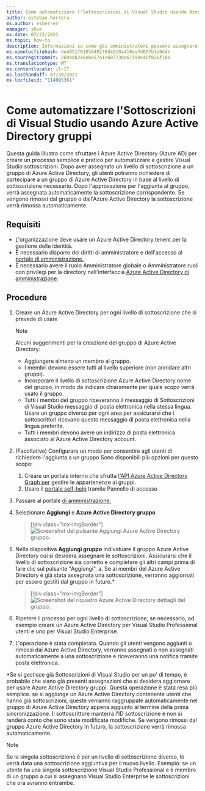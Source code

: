 ```yaml
---
title: Come automatizzare l'Sottoscrizioni di Visual Studio usando Azure Active Directory gruppi
author: esteban-herrera
ms.author: esherrer
manager: shve
ms.date: 07/22/2021
ms.topic: how-to
description: Informazioni su come gli amministratori possono assegnare e le sottoscrizioni usando Azure Active Directory gruppi
ms.openlocfilehash: de485170185049270d4819a418ea7d027b1a9d4b
ms.sourcegitcommit: 2694ab246eb857a1c607738a67198c46f826f106
ms.translationtype: MT
ms.contentlocale: it-IT
ms.lasthandoff: 07/30/2021
ms.locfileid: "114995361"
---
```

# <a name="how-to-automate-your-visual-studio-subscriptions-using-azure-active-directory-groups"></a>Come automatizzare l'Sottoscrizioni di Visual Studio usando Azure Active Directory gruppi

Questa guida illustra come sfruttare i Azure Active Directory (Azure AD) per creare un processo semplice e pratico per automatizzare e gestire Visual Studio sottoscrizioni.
Dopo aver assegnato un livello di sottoscrizione a un gruppo di Azure Active Directory, gli utenti potranno richiedere di partecipare a un gruppo di Azure Active Directory in base al livello di sottoscrizione necessario. Dopo l'approvazione per l'aggiunta al gruppo, verrà assegnata automaticamente la sottoscrizione corrispondente. Se vengono rimossi dal gruppo o dall'Azure Active Directory la sottoscrizione verrà rimossa automaticamente.

## <a name="requirements"></a>Requisiti
- L'organizzazione deve usare un Azure Active Directory tenent per la gestione delle identità.
- È necessario disporre dei diritti di amministratore e dell'accesso al [portale di amministrazione.](https://manage.visualstudio.com)
- È necessario avere il ruolo Amministratore globale o Amministratore ruoli con privilegi per la directory nell'interfaccia [Azure Active Directory di amministrazione](https://aad.portal.azure.com/).

## <a name="how-to"></a>Procedure
1.  Creare un Azure Active Directory per ogni livello di sottoscrizione che si prevede di usare 
    > [!NOTE]
    > Alcuni suggerimenti per la creazione del gruppo di Azure Active Directory:
    > - Aggiungere almeno un membro al gruppo.
    > - I membri devono essere tutti al livello superiore (non annidare altri gruppi).
    > - Incorporare il livello di sottoscrizione Azure Active Directory nome del gruppo, in modo da indicare chiaramente per quale scopo verrà usato il gruppo. 
    > - Tutti i membri del gruppo riceveranno il messaggio di Sottoscrizioni di Visual Studio messaggio di posta elettronica nella stessa lingua. Usare un gruppo diverso per ogni area per assicurarsi che i sottoscrittori ricevano questo messaggio di posta elettronica nella lingua preferita.
    > - Tutti i membri devono avere un indirizzo di posta elettronica associato al Azure Active Directory account.

2.  (Facoltativo) Configurare un modo per consentire agli utenti di richiedere l'aggiunta a un gruppo Sono disponibili più opzioni per questo scopo:
    1.  Creare un portale interno che sfrutta [l'API Azure Active Directory Graph per](https://docs.microsoft.com/graph/api/resources/groups-overview?view=graph-rest-1.0) gestire le appartenenze ai gruppi.
    2.  Usare il [portale self-help](https://docs.microsoft.com/azure/active-directory/enterprise-users/groups-self-service-management) tramite Pannello di accesso 
3.  Passare al portale [di amministrazione.](https://manage.visualstudio.com)
4.  Selezionare **Aggiungi** e **Azure Active Directory gruppo**
    > [!div class="mx-imgBorder"]
    > ![Screenshot del pulsante Aggiungi Azure Active Directory gruppo.](media/add-azure-ad-group.png "Fare clic sul pulsante Aggiungi e quindi Azure Active Directory gruppo")

5.  Nella diapositiva **Aggiungi gruppo** individuare il gruppo Azure Active Directory cui si desidera assegnare le sottoscrizioni. Assicurarsi che il livello di sottoscrizione sia corretto e completare gli altri campi prima di fare clic sul pulsante "Aggiungi".
    a.  Se ai membri del Azure Active Directory è già stata assegnata una sottoscrizione, verranno aggiornati per essere gestiti dal gruppo in futuro.\*
    > [!div class="mx-imgBorder"]
    > ![Screenshot del riquadro Azure Active Directory dettagli del gruppo.](media/azure-ad-group-details.png "Selezionare il gruppo e il livello di sottoscrizione da assegnare a tale gruppo")

6.  Ripetere il processo per ogni livello di sottoscrizione, se necessario, ad esempio creare un Azure Active Directory per Visual Studio Professional utenti e uno per Visual Studio Enterprise.
7.  L'operazione è stata completata. Quando gli utenti vengono aggiunti o rimossi dai Azure Active Directory, verranno assegnati o non assegnati automaticamente a una sottoscrizione e riceveranno una notifica tramite posta elettronica.

\*Se si gestisce già Sottoscrizioni di Visual Studio per un po' di tempo, è probabile che siano già presenti assegnazioni che si desidera aggiornare per usare Azure Active Directory gruppi. Questa operazione è stata resa più semplice. se si aggiunge un Azure Active Directory contenente utenti che hanno già sottoscrizioni, queste verranno raggruppate automaticamente nel gruppo di Azure Active Directory appena aggiunto al termine della prima sincronizzazione. Il sottoscrittore manterrà l'ID sottoscrizione e non si renderà conto che sono state modificate modifiche. Se vengono rimossi dal gruppo Azure Active Directory in futuro, la sottoscrizione verrà rimossa automaticamente. 

> [!NOTE]
>Se la singola sottoscrizione è per un livello di sottoscrizione diverso, le verrà data una sottoscrizione aggiuntiva per il nuovo livello. Esempio: se un utente ha una singola sottoscrizione Visual Studio Professional e è membro di un gruppo a cui si assegnano Visual Studio Enterprise le sottoscrizioni che ora avranno entrambe. 
